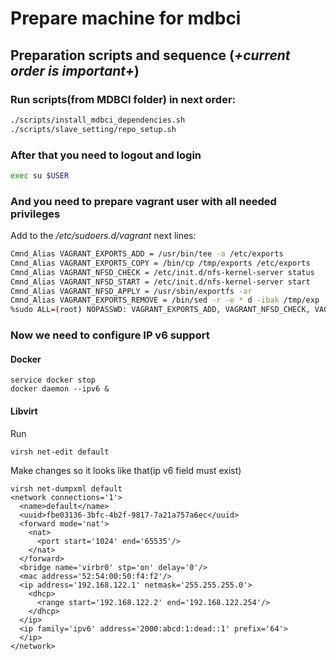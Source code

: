 # Prepare machine for mdbci

## Preparation scripts and sequence (*+current order is important+*)


### Run scripts(from MDBCI folder) in next order:
```bash
./scripts/install_mdbci_dependencies.sh
./scripts/slave_setting/repo_setup.sh
```

### After that you need to logout and login
```bash
exec su $USER
```

### And you need to prepare vagrant user with all needed privileges
Add to the */etc/sudoers.d/vagrant* next lines:
```bash
Cmnd_Alias VAGRANT_EXPORTS_ADD = /usr/bin/tee -a /etc/exports
Cmnd_Alias VAGRANT_EXPORTS_COPY = /bin/cp /tmp/exports /etc/exports
Cmnd_Alias VAGRANT_NFSD_CHECK = /etc/init.d/nfs-kernel-server status
Cmnd_Alias VAGRANT_NFSD_START = /etc/init.d/nfs-kernel-server start
Cmnd_Alias VAGRANT_NFSD_APPLY = /usr/sbin/exportfs -ar
Cmnd_Alias VAGRANT_EXPORTS_REMOVE = /bin/sed -r -e * d -ibak /tmp/exp
%sudo ALL=(root) NOPASSWD: VAGRANT_EXPORTS_ADD, VAGRANT_NFSD_CHECK, VAGRANT_NFSD_START, VAGRANT_NFSD_APPLY, VAGRANT_EXPORTS_REMOVE, VAGRANT_EXPORTS_COPY
```

### Now we need to configure IP v6 support
#### Docker
```
service docker stop
docker daemon --ipv6 &
```

#### Libvirt
Run
```
virsh net-edit default
```
Make changes so it looks like that(ip v6 field must exist)
```
virsh net-dumpxml default
<network connections='1'>
  <name>default</name>
  <uuid>fbe03136-3bfc-4b2f-9817-7a21a757a6ec</uuid>
  <forward mode='nat'>
    <nat>
      <port start='1024' end='65535'/>
    </nat>
  </forward>
  <bridge name='virbr0' stp='on' delay='0'/>
  <mac address='52:54:00:50:f4:f2'/>
  <ip address='192.168.122.1' netmask='255.255.255.0'>
    <dhcp>
      <range start='192.168.122.2' end='192.168.122.254'/>
    </dhcp>
  </ip>
  <ip family='ipv6' address='2000:abcd:1:dead::1' prefix='64'>
  </ip>
</network>
```
